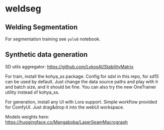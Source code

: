 # weldseg

## Welding Segmentation 

For segmentation training see `yolo8` notebook.

## Synthetic data generation

SD utils aggregator: https://github.com/LykosAI/StabilityMatrix

For train, install the kohya_ss package. Config for sdxl in this repo, for sd15 can be used by default. Just change the data source paths and play with lr and batch size, and it should be fine.
You can also try the new OneTrainer utility instead of kohya_ss.

For generation, install any UI with Lora support. 
Simple workflow provided for ComfyUI. Just drag&drop it into the webUI workspace.

Models weights here: https://huggingface.co/Mangaboba/LaserSeamMacrograph
